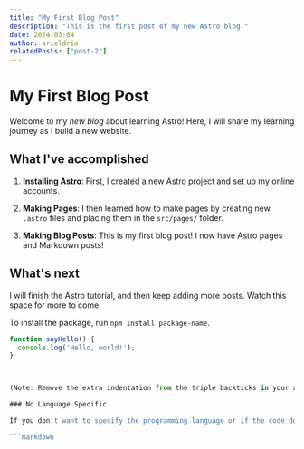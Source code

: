 ```yaml
---
title: "My First Blog Post"
description: "This is the first post of my new Astro blog."
date: 2024-03-04
author: arieldrio
relatedPosts: ["post-2"]
---
```


# My First Blog Post

Welcome to my _new blog_ about learning Astro! Here, I will share my learning journey as I build a new website.

## What I've accomplished

1. **Installing Astro**: First, I created a new Astro project and set up my online accounts.

2. **Making Pages**: I then learned how to make pages by creating new `.astro` files and placing them in the `src/pages/` folder.

3. **Making Blog Posts**: This is my first blog post! I now have Astro pages and Markdown posts!

## What's next

I will finish the Astro tutorial, and then keep adding more posts. Watch this space for more to come.

To install the package, run `npm install package-name`.

````javascript
function sayHello() {
  console.log('Hello, world!');
}



(Note: Remove the extra indentation from the triple backticks in your actual Markdown file; it's used here to escape the code block within another code block.)

### No Language Specific

If you don't want to specify the programming language or if the code doesn't belong to a specific programming language, just use the triple backticks without adding a language name.

```markdown
````
